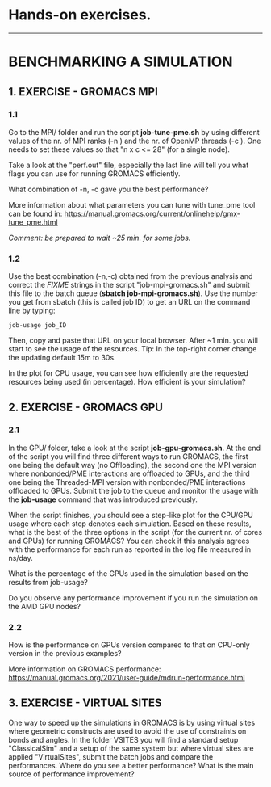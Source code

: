 # Hands-on exercises. 

---
# BENCHMARKING A SIMULATION

## 1. EXERCISE - GROMACS MPI 

### 1.1

Go to the MPI/ folder and run the script **job-tune-pme.sh** by using different values 
of the nr. of MPI ranks (-n ) and the nr. of OpenMP threads (-c ). One needs to
set these values so that "n x c <= 28" (for a single node).

Take a look at the "perf.out" file, especially the last line will tell you what flags
you can use for running GROMACS efficiently.

What combination of -n, -c gave you the best performance?

More information about what parameters you can tune with tune_pme tool can be found
in: https://manual.gromacs.org/current/onlinehelp/gmx-tune_pme.html

*Comment: be prepared to wait ~25 min. for some jobs.* 

### 1.2

Use the best combination (-n,-c) obtained from the previous analysis and correct the
*FIXME* strings in the script "job-mpi-gromacs.sh" and submit this file to the batch
queue (**sbatch job-mpi-gromacs.sh**). Use the number you get from sbatch (this is 
called job ID) to get an URL on the command line by typing:  

```
job-usage job_ID
```

Then, copy and paste that URL on your local browser. After ~1 min. you will start
to see the usage of the resources. Tip: In the top-right corner change the updating
default 15m to 30s.

In the plot for CPU usage, you can see how efficiently are the requested resources
being used (in percentage). How efficient is your simulation?

## 2. EXERCISE - GROMACS GPU

### 2.1

In the GPU/ folder, take a look at the script **job-gpu-gromacs.sh**. At the end of the
script you will find three different ways to run GROMACS, the first one being the
default way (no Offloading), the second one the MPI version where nonbonded/PME interactions
are offloaded to GPUs, and the third one being the Threaded-MPI version with nonbonded/PME
interactions offloaded to GPUs. Submit the job to the queue and monitor the usage
with the **job-usage** command that was introduced previously.

When the script finishes, you should see a step-like plot for
the CPU/GPU usage where each step denotes each simulation. Based on these results, what
is the best of the three options in the script (for the current nr. of cores and GPUs) for running GROMACS?
You can check if this analysis agrees with the performance for each run as reported
in the log file measured in ns/day.

What is the percentage of the GPUs used in the simulation based on the results from
job-usage?

Do you observe any performance improvement if you run the simulation on the AMD GPU nodes? 

### 2.2

How is the performance on GPUs version compared to that on CPU-only version in the previous examples?

More information on GROMACS performance:
  https://manual.gromacs.org/2021/user-guide/mdrun-performance.html


## 3. EXERCISE - VIRTUAL SITES

One way to speed up the simulations in GROMACS is by using virtual sites where geometric
constructs are used to avoid the use of constraints on bonds and angles. In the folder
VSITES you will find a standard setup "ClassicalSim" and a setup of the same system
but where virtual sites are applied "VirtualSites", submit the batch jobs and compare
the performances. Where do you see a better performance? What is the main source of
performance improvement?
